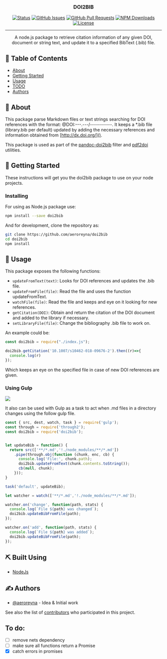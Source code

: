 <h3 align="center">DOI2BIB</h3>

<div align="center">

  [![Status](https://img.shields.io/badge/status-active-success.svg)]()
  [![GitHub Issues](https://img.shields.io/github/issues/aeroreyna/doi2bib.svg)](https://github.com/kylelobo/The-Documentation-Compendium/issues)
  [![GitHub Pull Requests](https://img.shields.io/github/issues-pr/aeroreyna/doi2bib.svg)](https://github.com/kylelobo/The-Documentation-Compendium/pulls)
  [![NPM Downloads](https://img.shields.io/npm/dt/doi2bib.svg)](https://github.com/kylelobo/The-Documentation-Compendium/pulls)
  [![License](https://img.shields.io/badge/license-ISC-blue.svg)](/LICENSE)


</div>

---

<p align="center"> A node.js package to retrieve citation information of any given DOI, document or string text, and update it to a specified BibText (.bib) file.
    <br>
</p>

## 📝 Table of Contents
- [About](#about)
- [Getting Started](#getting_started)
- [Usage](#usage)
- [TODO](#todo)
- [Authors](#authors)

## 🧐 About <a name = "about"></a>
This package parse Markdown files or text strings searching for DOI references with the format: \@DOI:---.---/-----------.
It keeps a *.bib file (library.bib per default) updated by adding the necessary references and information obtained from [http://dx.doi.org/]().

This package is used as part of the [pandoc-doi2bib](https://github.com/aeroreyna/pandoc-doi2bib) filter and [pdf2doi](https://github.com/aeroreyna/pdf2doi) utilities.

## 🏁 Getting Started <a name = "getting_started"></a>
These instructions will get you the doi2bib package to use on your node projects.

### Installing
For using as Node.js package use:

~~~sh
npm install --save doi2bib
~~~

And for development, clone the repository as:

~~~sh
git clone https://github.com/aeroreyna/doi2bib
cd doi2bib
npm install
~~~

## 🎈 Usage <a name="usage"></a>
This package exposes the following functions:

  - `updateFromText(text)`: Looks for DOI references and updates the .bib file.
  - `updateFromFile(file)`: Read the file and uses the function updateFromText.
  - `watchFile(file)`: Read the file and keeps and eye on it looking for new references.
  - `getCitation(DOI)`: Obtain and return the citation of the DOI document and added to the library if necessary.
  - `setLibraryFile(file)`: Change the bibliography .bib file to work on.

An example could be:

~~~js
const doi2bib = require("./index.js");

doi2bib.getCitation('10.1007/s10462-018-09676-2').then((r)=>{
  console.log(r)
});
~~~

Which keeps an eye on the specified file in case of new DOI references are given.

### Using Gulp
![](https://proxy.duckduckgo.com/ip3/gulpjs.com.ico)

It also can be used with Gulp as a task to act when .md files in a directory changes using the follow gulp file.

```js
const { src, dest, watch, task } = require('gulp');
const through = require('through2');
const doi2bib = require('doi2bib');


let updateBib = function() {
  return src(['**/*.md','!./node_modules/**/*.md'])
    .pipe(through.obj(function (chunk, enc, cb) {
      console.log('File:', chunk.path);
      doi2bib.updateFromText(chunk.contents.toString());
      cb(null, chunk);
    }));
}

task('default', updateBib);

let watcher = watch(['**/*.md','!./node_modules/**/*.md']);

watcher.on('change', function(path, stats) {
  console.log(`File ${path} was changed`);
  doi2bib.updateBibFromFile(path);
});

watcher.on('add', function(path, stats) {
  console.log(`File ${path} was added`);
  doi2bib.updateBibFromFile(path);
});
```

## ⛏️ Built Using <a name = "built_using"></a>
- [NodeJs](https://nodejs.org/en/)

## ✍️ Authors <a name = "authors"></a>
- [\@aeroreyna](https://github.com/aeroreyna) - Idea & Initial work

See also the list of [contributors](https://github.com/kylelobo/The-Documentation-Compendium/contributors) who participated in this project.

## To do: <a name = "todo"></a>

- [ ] remove nets dependency
- [ ] make sure all functions return a Promise
- [x] catch errors in promises
